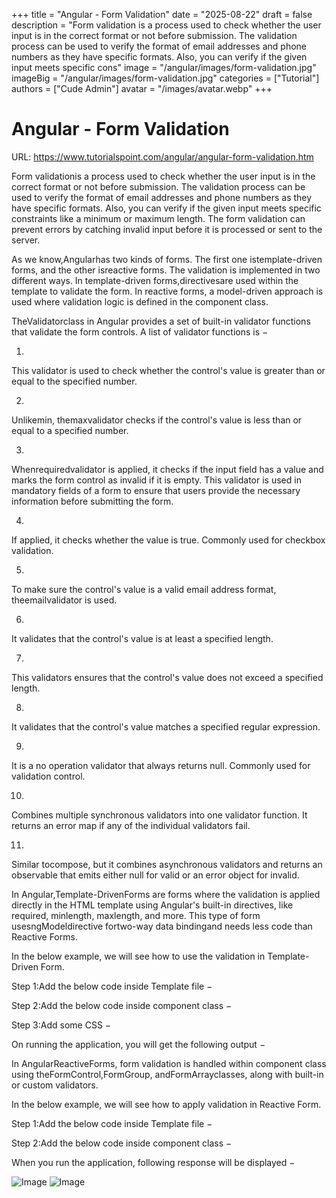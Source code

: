 +++
title = "Angular - Form Validation"
date = "2025-08-22"
draft = false
description = "Form validation is a process used to check whether the user input is in the correct format or not before submission. The validation process can be used to verify the format of email addresses and phone numbers as they have specific formats. Also, you can verify if the given input meets specific cons"
image = "/angular/images/form-validation.jpg"
imageBig = "/angular/images/form-validation.jpg"
categories = ["Tutorial"]
authors = ["Cude Admin"]
avatar = "/images/avatar.webp"
+++

# Angular - Form Validation

URL: https://www.tutorialspoint.com/angular/angular-form-validation.htm

Form validationis a process used to check whether the user input is in the correct format or not before submission. The validation process can be used to verify the format of email addresses and phone numbers as they have specific formats. Also, you can verify if the given input meets specific constraints like a minimum or maximum length. The form validation can prevent errors by catching invalid input before it is processed or sent to the server.

As we know,Angularhas two kinds of forms. The first one istemplate-driven forms, and the other isreactive forms. The validation is implemented in two different ways. In template-driven forms,directivesare used within the template to validate the form. In reactive forms, a model-driven approach is used where validation logic is defined in the component class.

TheValidatorclass in Angular provides a set of built-in validator functions that validate the form controls. A list of validator functions is −

1.

This validator is used to check whether the control's value is greater than or equal to the specified number.

2.

Unlikemin, themaxvalidator checks if the control's value is less than or equal to a specified number.

3.

Whenrequiredvalidator is applied, it checks if the input field has a value and marks the form control as invalid if it is empty. This validator is used in mandatory fields of a form to ensure that users provide the necessary information before submitting the form.

4.

If applied, it checks whether the value is true. Commonly used for checkbox validation.

5.

To make sure the control's value is a valid email address format, theemailvalidator is used.

6.

It validates that the control's value is at least a specified length.

7.

This validators ensures that the control's value does not exceed a specified length.

8.

It validates that the control's value matches a specified regular expression.

9.

It is a no operation validator that always returns null. Commonly used for validation control.

10.

Combines multiple synchronous validators into one validator function. It returns an error map if any of the individual validators fail.

11.

Similar tocompose, but it combines asynchronous validators and returns an observable that emits either null for valid or an error object for invalid.

In Angular,Template-DrivenForms are forms where the validation is applied directly in the HTML template using Angular's built-in directives, like required, minlength, maxlength, and more. This type of form usesngModeldirective fortwo-way data bindingand needs less code than Reactive Forms.

In the below example, we will see how to use the validation in Template-Driven Form.

Step 1:Add the below code inside Template file −

Step 2:Add the below code inside component class −

Step 3:Add some CSS −

On running the application, you will get the following output −

In AngularReactiveForms, form validation is handled within component class using theFormControl,FormGroup, andFormArrayclasses, along with built-in or custom validators.

In the below example, we will see how to apply validation in Reactive Form.

Step 1:Add the below code inside Template file −

Step 2:Add the below code inside component class −

When you run the application, following response will be displayed −

![Image](/angular/images/form-validation.jpg)
![Image](/angular/images/form-validation.jpg)
